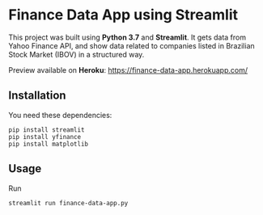 # Finance Data App using Streamlit 

This project was built using **Python 3.7** and **Streamlit**. It gets data from Yahoo Finance API, and show data related to companies listed in Brazilian Stock Market (IBOV) in a structured way.

Preview available on **Heroku**: https://finance-data-app.herokuapp.com/ 

## Installation
You need these dependencies:
```console
pip install streamlit
pip install yfinance
pip install matplotlib
```

## Usage
Run
```console
streamlit run finance-data-app.py
```
